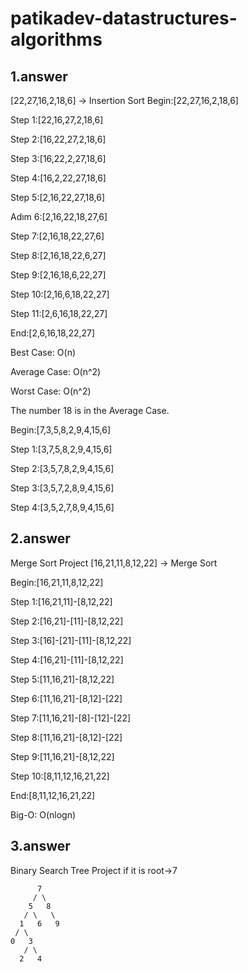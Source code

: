 # patikadev-datastructures-algorithms
## 1.answer 
[22,27,16,2,18,6] -> Insertion Sort
Begin:[22,27,16,2,18,6]

Step 1:[22,16,27,2,18,6]

Step 2:[16,22,27,2,18,6]

Step 3:[16,22,2,27,18,6]

Step 4:[16,2,22,27,18,6]

Step 5:[2,16,22,27,18,6]

Adım 6:[2,16,22,18,27,6]

Step 7:[2,16,18,22,27,6]

Step 8:[2,16,18,22,6,27]

Step 9:[2,16,18,6,22,27]

Step 10:[2,16,6,18,22,27]

Step 11:[2,6,16,18,22,27]

End:[2,6,16,18,22,27]

Best Case: O(n)

Average Case: O(n^2)

Worst Case: O(n^2)

The number 18 is in the Average Case.

Begin:[7,3,5,8,2,9,4,15,6]

Step 1:[3,7,5,8,2,9,4,15,6]

Step 2:[3,5,7,8,2,9,4,15,6]

Step 3:[3,5,7,2,8,9,4,15,6]

Step 4:[3,5,2,7,8,9,4,15,6]

## 2.answer 
Merge Sort Project
[16,21,11,8,12,22] -> Merge Sort

Begin:[16,21,11,8,12,22]

Step 1:[16,21,11]-[8,12,22]

Step 2:[16,21]-[11]-[8,12,22]

Step 3:[16]-[21]-[11]-[8,12,22]

Step 4:[16,21]-[11]-[8,12,22]

Step 5:[11,16,21]-[8,12,22]

Step 6:[11,16,21]-[8,12]-[22]

Step 7:[11,16,21]-[8]-[12]-[22]

Step 8:[11,16,21]-[8,12]-[22]

Step 9:[11,16,21]-[8,12,22]

Step 10:[8,11,12,16,21,22]

End:[8,11,12,16,21,22]

Big-O: O(nlogn)

## 3.answer

Binary Search Tree Project
if it is root->7

          7
         / \
        5   8
       / \   \  
      1   6   9
     / \   
    0   3 
       / \
      2   4 

